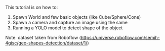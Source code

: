 This tutorial is on how to:

1. Spawn World and few basic objects (like Cube/Sphere/Cone)
2. Spawn a camera and capture an image using the same
3. Running a YOLO model to detect shape of the object

Note: dataset taken from Roboflow (https://universe.roboflow.com/semih-4gisc/geo-shapes-detection/dataset/1/)
